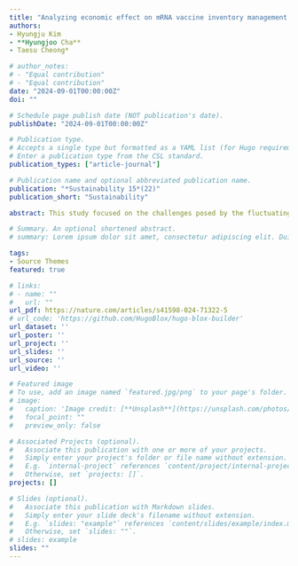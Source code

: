 ```yaml
---
title: "Analyzing economic effect on mRNA vaccine inventory management with redistribution policy"
authors:
- Hyungju Kim
- **Hyungjoo Cha**
- Taesu Cheong*

# author_notes:
# - "Equal contribution"
# - "Equal contribution"
date: "2024-09-01T00:00:00Z"
doi: ""

# Schedule page publish date (NOT publication's date).
publishDate: "2024-09-01T00:00:00Z"

# Publication type.
# Accepts a single type but formatted as a YAML list (for Hugo requirements).
# Enter a publication type from the CSL standard.
publication_types: ["article-journal"]

# Publication name and optional abbreviated publication name.
publication: "*Sustainability 15*(22)"
publication_short: "Sustainability"

abstract: This study focused on the challenges posed by the fluctuating demand for COVID-19 vaccines, considering factors such as side effects, religious objections, and absenteeism, which result in the accumulation of excess vaccines. Recognizing the resulting social, economic, and environmental issues, this study investigated the application of a lateral transshipment policy for the management of the inventory of short-term vaccines, considering related unpredictabilities. A discrete event simulation built on foundational principles derived from a mixed-integer linear programming model was employed to explore the dynamics of mRNA-based vaccine distribution among two hospitals based on lateral transshipment and reordering policies. Through the simulation of various scenarios over periods of 1-30 days, transshipment based on the availability policy is employed to determine the quantity of vaccines to be transshipped, constrained to vial amounts, and the (s, S) inventory system for reordering. The results of this study underscore the efficacy of lateral transshipment, particularly in situations where demand discrepancies exist between hospitals, thereby revealing its superiority over non-transshipment strategies within 7 days.

# Summary. An optional shortened abstract.
# summary: Lorem ipsum dolor sit amet, consectetur adipiscing elit. Duis posuere tellus ac convallis placerat. Proin tincidunt magna sed ex sollicitudin condimentum.

tags:
- Source Themes
featured: true

# links:
# - name: ""
#   url: ""
url_pdf: https://nature.com/articles/s41598-024-71322-5
# url_code: 'https://github.com/HugoBlox/hugo-blox-builder'
url_dataset: ''
url_poster: ''
url_project: ''
url_slides: ''
url_source: ''
url_video: ''

# Featured image
# To use, add an image named `featured.jpg/png` to your page's folder. 
# image:
#   caption: 'Image credit: [**Unsplash**](https://unsplash.com/photos/jdD8gXaTZsc)'
#   focal_point: ""
#   preview_only: false

# Associated Projects (optional).
#   Associate this publication with one or more of your projects.
#   Simply enter your project's folder or file name without extension.
#   E.g. `internal-project` references `content/project/internal-project/index.md`.
#   Otherwise, set `projects: []`.
projects: []

# Slides (optional).
#   Associate this publication with Markdown slides.
#   Simply enter your slide deck's filename without extension.
#   E.g. `slides: "example"` references `content/slides/example/index.md`.
#   Otherwise, set `slides: ""`.
# slides: example
slides: ""
---
```

<!-- 
{{% callout note %}}
Click the *Cite* button above to demo the feature to enable visitors to import publication metadata into their reference management software.
{{% /callout %}}

{{% callout note %}}
Create your slides in Markdown - click the *Slides* button to check out the example.
{{% /callout %}}

Add the publication's **full text** or **supplementary notes** here. You can use rich formatting such as including [code, math, and images](https://docs.hugoblox.com/content/writing-markdown-latex/). -->
